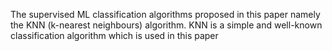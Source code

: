 The supervised ML classification algorithms proposed in this paper namely the KNN (k-nearest neighbours) algorithm. KNN is a simple and well-known classification algorithm which is used in this paper
